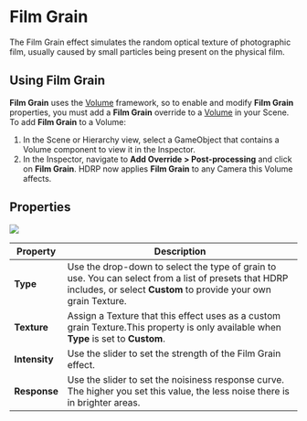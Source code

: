 # Film Grain

The Film Grain effect simulates the random optical texture of photographic film, usually caused by small particles being present on the physical film.

## Using Film Grain

**Film Grain** uses the [Volume](Volumes.md) framework, so to enable and modify **Film Grain** properties, you must add a **Film Grain** override to a [Volume](Volumes.md) in your Scene. To add **Film Grain** to a Volume:

1. In the Scene or Hierarchy view, select a GameObject that contains a Volume component to view it in the Inspector.
2. In the Inspector, navigate to **Add Override > Post-processing** and click on **Film Grain**. HDRP now applies **Film Grain** to any Camera this Volume affects.

## Properties

![](Images/Post-processingFilmGrain1.png)

| **Property**  | **Description**                                              |
| ------------- | ------------------------------------------------------------ |
| **Type**      | Use the drop-down to select the type of grain to use. You can select from a list of presets that HDRP includes, or select **Custom** to provide your own grain Texture. |
| **Texture**   | Assign a Texture that this effect uses as a custom grain Texture.This property is only available when **Type** is set to **Custom**. |
| **Intensity** | Use the slider to set the strength of the Film Grain effect. |
| **Response**  | Use the slider to set the noisiness response curve. The higher you set this value, the less noise there is in brighter areas. |
